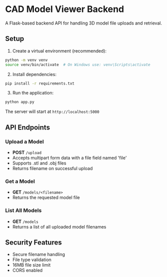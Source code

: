 # CAD Model Viewer Backend

A Flask-based backend API for handling 3D model file uploads and retrieval.

## Setup

1. Create a virtual environment (recommended):
```bash
python -m venv venv
source venv/bin/activate  # On Windows use: venv\Scripts\activate
```

2. Install dependencies:
```bash
pip install -r requirements.txt
```

3. Run the application:
```bash
python app.py
```

The server will start at `http://localhost:5000`

## API Endpoints

### Upload a Model
- **POST** `/upload`
- Accepts multipart form data with a file field named 'file'
- Supports .stl and .obj files
- Returns filename on successful upload

### Get a Model
- **GET** `/models/<filename>`
- Returns the requested model file

### List All Models
- **GET** `/models`
- Returns a list of all uploaded model filenames

## Security Features
- Secure filename handling
- File type validation
- 16MB file size limit
- CORS enabled 